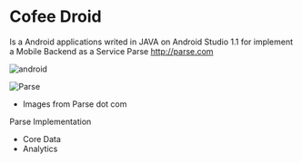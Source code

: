 # Cofee Droid

Is a Android applications writed in JAVA on Android Studio 1.1 for implement a Mobile Backend as a Service Parse <http://parse.com> 

![android](https://parse.com/images/platform_icons/android.svg)

![Parse](https://parse.com/videos/morph_final.gif)

* Images from Parse dot com


Parse Implementation

* Core Data
* Analytics

